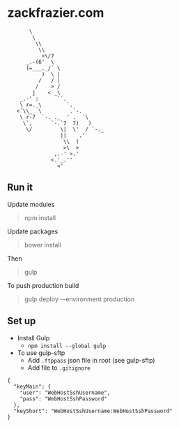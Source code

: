 # zackfrazier.com

```
       \
        \
         \\
          \\
           >\/7
      _.-(6'  \
      (=___._/` \
           )  \ |
          /   / |
         /    > /
        j    < _\
    _.-' :      ``.
    \ r=._\        `.
   <`\\_  \         .`-.
    \ r-7  `-. ._  ' .  `\
     \`,      `-.`7  7)   )
      \/         \|  \'  / `-._
                 ||    .'
                  \\  (
                  >\  >
               ,.-' >.'
              <.'_.''
                <'
```

## Run it
Update modules
> npm install

Update packages
> bower install

Then
> gulp

To push production build
> gulp deploy --environment production


## Set up

* Install Gulp
  * `npm install --global gulp`
* To use gulp-sftp
  * Add `.ftppass` json file in root (see gulp-sftp)
  * Add file to `.gitignore`

```
{
  "keyMain": {
    "user": "WebHostSshUsername",
    "pass": "WebHostSshPassword"
  },
  "keyShort": "WebHostSshUsername:WebHostSshPassword"
}
```
